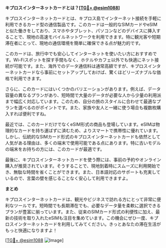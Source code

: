 **キプロスインターネットカードとは？[[TG💪+ @esim1088](https://t.me/s/esim1088)]**

キプロスインターネットカードとは、キプロス島でインターネット接続を手軽に利用できるカード型の通信製品です。このカードは一般的なSIMカードやeSIMと似た働きをしており、スマホやタブレット、パソコンなどのデバイスに挿入することで、現地の高速モバイルネットワークを利用できます。特に観光客や短期滞在者にとって、現地の通信環境を簡単に確保できる点が魅力的です。

このカードは、旅行中でも安心してインターネットを使いたい方におすすめです。Wi-Fiスポットを探す手間もなく、ホテルやカフェ以外でも快適にネット接続が可能です。また、海外でのデータ通信料は通常高額ですが、キプロスインターネットカードなら事前にセットアップしておけば、驚くほどリーズナブルな価格で利用できます。

さらに、このカードにはいくつかのバリエーションがあります。例えば、データ容量の異なるプランがあり、短時間で大量のデータが必要な人から少量の利用派まで幅広く対応しています。このため、自分の旅のスタイルに合わせて最適なプランを選べるのがポイントです。また、家族や友人と一緒に使う場合も複数枚購入すれば便利ですね。

最近では、このカードだけでなくeSIM形式の商品も登場しています。eSIMは物理的なカードを持ち運ばずに済むため、よりスマートで携帯性に優れています。しかし、伝統的なSIMカード形式のキプロスインターネットカードも依然として人気がある理由は、多くの端末で使用可能である点にあります。特に古いモデルの端末をお持ちの方には、このカードが最適です。

最後に、キプロスインターネットカードを使う際には、事前の予約やオンライン購入が推奨されています。そうすることで、現地到着時にスムーズに利用開始でき、無駄な時間を省くことができます。また、日本語対応のサポートも充実しているので、言葉の壁を感じることなく安心して利用できますよ。

**まとめ**

キプロスインターネットカードは、観光やビジネスで訪れる方にとって非常に便利なツールです。短時間でも長期滞在でも、必要なデータ量を柔軟に選択できるプランが豊富に揃っています。また、従来のSIMカード形式の利便性に加え、最新の技術を取り入れたeSIMも注目を集めています。この機会にぜひ一度、キプロスインターネットカードを利用してみてください。きっとあなたの滞在生活がもっと快適になりますよ！

[[TG💪+ @esim1088](https://t.me/s/esim1088) ![Image](https://i.postimg.cc/Y0z9fWf4/image.png)]
